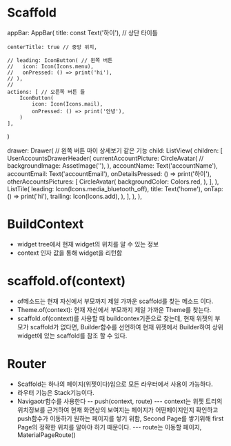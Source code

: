 # Scaffold
appBar: AppBar(
    title: const Text('하이'), // 상단 타이틀
    
    centerTitle: true // 중앙 위치,
    
    // leading: IconButton( // 왼쪽 버튼
    //   icon: Icon(Icons.menu),
    //   onPressed: () => print('hi'),
    // ),
    // 
    actions: [ // 오른쪽 버튼 들
        IconButton(
            icon: Icon(Icons.mail),
            onPressed: () => print('안녕'),
        )
    ],
)

 drawer: Drawer( // 왼쪽 버튼 마이 상세보기 같은 기능 
    child: ListView(
        children: [
        UserAccountsDrawerHeader(
            currentAccountPicture: CircleAvatar(
                // backgroundImage: AssetImage(''),
                ),
            accountName: Text('accountName'),
            accountEmail: Text('accountEmail'),
            onDetailsPressed: () => print('하이'),
            otherAccountsPictures: [
            CircleAvatar(
                backgroundColor: Colors.red,
            ),
            ],
        ),
        ListTile(
            leading: Icon(Icons.media_bluetooth_off),
            title: Text('home'),
            onTap: () => print('hi'),
            trailing: Icon(Icons.add),
        ),
        ],
    ),
),

# BuildContext
 - widget tree에서 현재 widget의 위치를 알 수 있는 정보
 - context 인자 값을 통해 widget을 리턴함

# scaffold.of(context) 
 - of메소드는 현재 자신에서 부모까지 제일 가까운 scaffold를 찾는 메소드 이다.
 - Theme.of(context): 현재 자신에서 부모까지 제일 가까운 Theme를 찾는다.
 - scaffold.of(context)를 사용할 때 buildcontex기준으로 찾는데, 현재 위젯의 부모가 scaffold가 없다면, Builder함수를 선언하여 현재 위젯에서 Builder하여 상위 widget에 있는 scaffold를 참조 할 수 있다.

# Router
 - Scaffold는 하나의 페이지(위젯이다)임으로 모든 라우터에서 사용이 가능하다.
 - 라우터 기능은 Stack기능이다.
 - Navigaotr함수를 사용한다
    -- push(context, route)
        --- context는 위젯 트리의 위치정보를 근거하여 현재 화면상의 보여지는 페이지가 어떤페이지인지 확인하고 push함수가 이동하기 원하는 페이지를 쌓기 위함, Second Page를 쌓기위해 first Page의 정확한 위치를 알아야 하기 때문이다.
        --- route는 이동할 페이지, MaterialPageRoute()